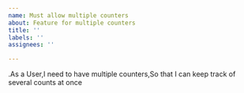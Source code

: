 ```yaml
---
name: Must allow multiple counters
about: Feature for multiple counters
title: ''
labels: ''
assignees: ''

---
```


.As a User,I need to have multiple counters,So that I can keep track of several counts at once

